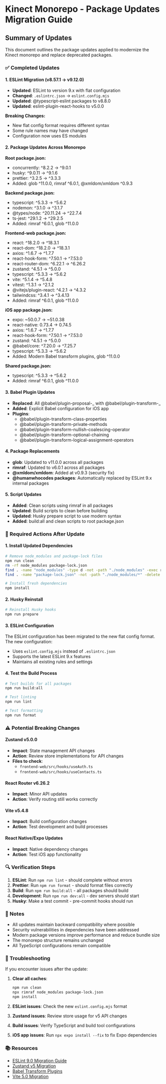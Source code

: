 # Kinect Monorepo - Package Updates Migration Guide

## Summary of Updates

This document outlines the package updates applied to modernize the Kinect monorepo and replace deprecated packages.

### ✅ Completed Updates

#### 1. ESLint Migration (v8.57.1 → v9.12.0)

- **Updated**: ESLint to version 9.x with flat configuration
- **Changed**: `.eslintrc.json` → `eslint.config.mjs`
- **Updated**: @typescript-eslint packages to v8.8.0
- **Updated**: eslint-plugin-react-hooks to v5.0.0

**Breaking Changes:**

- New flat config format requires different syntax
- Some rule names may have changed
- Configuration now uses ES modules

#### 2. Package Updates Across Monorepo

**Root package.json:**

- concurrently: ^8.2.2 → ^9.0.1
- husky: ^9.0.11 → ^9.1.6
- prettier: ^3.2.5 → ^3.3.3
- Added: glob ^11.0.0, rimraf ^6.0.1, @xmldom/xmldom ^0.9.3

**Backend package.json:**

- typescript: ^5.3.3 → ^5.6.2
- nodemon: ^3.1.0 → ^3.1.7
- @types/node: ^20.11.24 → ^22.7.4
- ts-jest: ^29.1.2 → ^29.2.5
- Added: rimraf ^6.0.1, glob ^11.0.0

**Frontend-web package.json:**

- react: ^18.2.0 → ^18.3.1
- react-dom: ^18.2.0 → ^18.3.1
- axios: ^1.6.7 → ^1.7.7
- react-hook-form: ^7.50.1 → ^7.53.0
- react-router-dom: ^6.22.1 → ^6.26.2
- zustand: ^4.5.1 → ^5.0.0
- typescript: ^5.3.3 → ^5.6.2
- vite: ^5.1.4 → ^5.4.8
- vitest: ^1.3.1 → ^2.1.2
- @vitejs/plugin-react: ^4.2.1 → ^4.3.2
- tailwindcss: ^3.4.1 → ^3.4.13
- Added: rimraf ^6.0.1, glob ^11.0.0

**iOS app package.json:**

- expo: ~50.0.7 → ~51.0.38
- react-native: 0.73.4 → 0.74.5
- axios: ^1.6.7 → ^1.7.7
- react-hook-form: ^7.50.1 → ^7.53.0
- zustand: ^4.5.1 → ^5.0.0
- @babel/core: ^7.20.0 → ^7.25.7
- typescript: ^5.3.3 → ^5.6.2
- Added: Modern Babel transform plugins, glob ^11.0.0

**Shared package.json:**

- typescript: ^5.3.3 → ^5.6.2
- Added: rimraf ^6.0.1, glob ^11.0.0

#### 3. Babel Plugin Updates

- **Replaced**: All @babel/plugin-proposal-_ with @babel/plugin-transform-_
- **Added**: Explicit Babel configuration for iOS app
- **Plugins**:
  - @babel/plugin-transform-class-properties
  - @babel/plugin-transform-private-methods
  - @babel/plugin-transform-nullish-coalescing-operator
  - @babel/plugin-transform-optional-chaining
  - @babel/plugin-transform-logical-assignment-operators

#### 4. Package Replacements

- **glob**: Updated to v11.0.0 across all packages
- **rimraf**: Updated to v6.0.1 across all packages
- **@xmldom/xmldom**: Added at v0.9.3 (security fix)
- **@humanwhocodes packages**: Automatically replaced by ESLint 9.x internal packages

#### 5. Script Updates

- **Added**: Clean scripts using rimraf in all packages
- **Updated**: Build scripts to clean before building
- **Updated**: Husky prepare script to use modern syntax
- **Added**: build:all and clean scripts to root package.json

### 🔧 Required Actions After Update

#### 1. Install Updated Dependencies

```bash
# Remove node_modules and package-lock files
npm run clean
rm -rf node_modules package-lock.json
find . -name "node_modules" -type d -not -path "./node_modules" -exec rm -rf {} +
find . -name "package-lock.json" -not -path "./node_modules/*" -delete

# Install fresh dependencies
npm install
```

#### 2. Husky Reinstall

```bash
# Reinstall Husky hooks
npm run prepare
```

#### 3. ESLint Configuration

The ESLint configuration has been migrated to the new flat config format. The new configuration:

- Uses `eslint.config.mjs` instead of `.eslintrc.json`
- Supports the latest ESLint 9.x features
- Maintains all existing rules and settings

#### 4. Test the Build Process

```bash
# Test builds for all packages
npm run build:all

# Test linting
npm run lint

# Test formatting
npm run format
```

### ⚠️ Potential Breaking Changes

#### Zustand v5.0.0

- **Impact**: State management API changes
- **Action**: Review store implementations for API changes
- **Files to check**:
  - `frontend-web/src/hooks/useAuth.ts`
  - `frontend-web/src/hooks/useContacts.ts`

#### React Router v6.26.2

- **Impact**: Minor API updates
- **Action**: Verify routing still works correctly

#### Vite v5.4.8

- **Impact**: Build configuration changes
- **Action**: Test development and build processes

#### React Native/Expo Updates

- **Impact**: Native dependency changes
- **Action**: Test iOS app functionality

### 🔍 Verification Steps

1. **ESLint**: Run `npm run lint` - should complete without errors
2. **Prettier**: Run `npm run format` - should format files correctly
3. **Build**: Run `npm run build:all` - all packages should build
4. **Development**: Run `npm run dev:all` - dev servers should start
5. **Husky**: Make a test commit - pre-commit hooks should run

### 📝 Notes

- All updates maintain backward compatibility where possible
- Security vulnerabilities in dependencies have been addressed
- Modern package versions improve performance and reduce bundle size
- The monorepo structure remains unchanged
- All TypeScript configurations remain compatible

### 🐛 Troubleshooting

If you encounter issues after the update:

1. **Clear all caches**:

   ```bash
   npm run clean
   npx rimraf node_modules package-lock.json
   npm install
   ```

2. **ESLint issues**: Check the new `eslint.config.mjs` format
3. **Zustand issues**: Review store usage for v5 API changes
4. **Build issues**: Verify TypeScript and build tool configurations
5. **iOS app issues**: Run `npx expo install --fix` to fix Expo dependencies

### 📚 Resources

- [ESLint 9.0 Migration Guide](https://eslint.org/docs/latest/use/migrate-to-9.0.0)
- [Zustand v5 Migration](https://github.com/pmndrs/zustand/releases/tag/v5.0.0)
- [Babel Transform Plugins](https://babeljs.io/docs/en/plugins-list#transform-plugins)
- [Vite 5.0 Migration](https://vitejs.dev/guide/migration.html)
